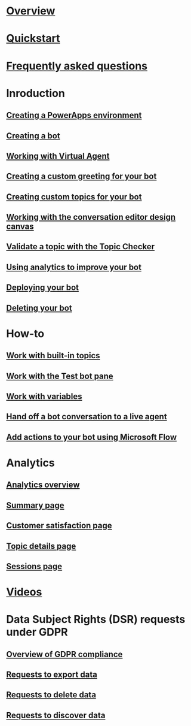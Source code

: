 # [Overview](overview.md)

# [Quickstart](quickstart.md)

# [Frequently asked questions](faq.md)

# Inroduction

## [Creating a PowerApps environment](getting-started-new-environment.md)

## [Creating a bot](getting-started-create-bot.md)

## [Working with Virtual Agent](getting-started-bot-designer.md)

## [Creating a custom greeting for your bot](getting-started-create-greeting.md)

## [Creating custom topics for your bot](getting-started-create-topics.md)

## [Working with the conversation editor design canvas](expanding-design-canvas.md)

## [Validate a topic with the Topic Checker](topic-checker.md)

## [Using analytics to improve your bot](getting-started-analytics.md)

## [Deploying your bot](getting-started-deploy.md)

## [Deleting your bot](getting-started-delete-bot.md)

# How-to

## [Work with built-in topics](how-to-templates.md)

## [Work with the Test bot pane](how-to-test-bot.md)

## [Work with variables](how-to-variables.md)

## [Hand off a bot conversation to a live agent](how-to-handoff.md)

## [Add actions to your bot using Microsoft Flow](how-to-flow.md)

# Analytics

## [Analytics overview](analytics-overview.md)

## [Summary page](analytics-summary.md)

## [Customer satisfaction page](analytics-csat.md)

## [Topic details page](analytics-topic-details.md)

## [Sessions page](analytics-sessions.md)

# [Videos](virtual-agent-videos.md)

# Data Subject Rights (DSR) requests under GDPR

## [Overview of GDPR compliance](gdpr-summary.md)

## [Requests to export data](gdpr-export.md)

## [Requests to delete data](gdpr-delete.md)

## [Requests to discover data](gdpr-discovery.md)
